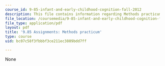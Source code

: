 ```yaml
---
course_id: 9-85-infant-and-early-childhood-cognition-fall-2012
description: This file contains information regarding Methods practicum.
file_location: /coursemedia/9-85-infant-and-early-childhood-cognition-fall-2012/bc07c58f3fbbbf3ce211ec3809bdd7ff_MIT9_85F12_practicum.pdf
file_type: application/pdf
layout: pdf
title: '9.85 Assignments: Methods practicum'
type: course
uid: bc07c58f3fbbbf3ce211ec3809bdd7ff

---
```

None